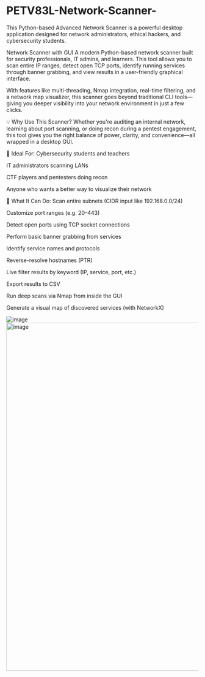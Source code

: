 # PETV83L-Network-Scanner-
This Python-based Advanced Network Scanner is a powerful desktop application designed for network administrators, ethical hackers, and cybersecurity students. 

Network Scanner with GUI
A modern Python-based network scanner built for security professionals, IT admins, and learners. This tool allows you to scan entire IP ranges, detect open TCP ports, identify running services through banner grabbing, and view results in a user-friendly graphical interface.

With features like multi-threading, Nmap integration, real-time filtering, and a network map visualizer, this scanner goes beyond traditional CLI tools—giving you deeper visibility into your network environment in just a few clicks.

💡 Why Use This Scanner?
Whether you're auditing an internal network, learning about port scanning, or doing recon during a pentest engagement, this tool gives you the right balance of power, clarity, and convenience—all wrapped in a desktop GUI.

🎯 Ideal For:
Cybersecurity students and teachers

IT administrators scanning LANs

CTF players and pentesters doing recon

Anyone who wants a better way to visualize their network

🔐 What It Can Do:
Scan entire subnets (CIDR input like 192.168.0.0/24)

Customize port ranges (e.g. 20–443)

Detect open ports using TCP socket connections

Perform basic banner grabbing from services

Identify service names and protocols

Reverse-resolve hostnames (PTR)

Live filter results by keyword (IP, service, port, etc.)

Export results to CSV

Run deep scans via Nmap from inside the GUI

Generate a visual map of discovered services (with NetworkX)

![image](https://github.com/user-attachments/assets/fe98ac35-510f-4c01-9ab1-9dde4b0d6e1f)
<img width="1347" height="910" alt="image" src="https://github.com/user-attachments/assets/f2298436-1b3b-4075-ac7c-94865462869f" />

